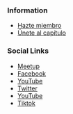 <!--### Chapter Information
* Chapter Region-->

### Information
* [Hazte miembro](https://www.owasp.org/index.php/Membership)
* [Únete al capítulo](https://groups.google.com/a/owasp.org)

### Social Links
* [Meetup](https://www.meetup.com/owasp-mexico-city-chapter/)
* [Facebook](https://www.facebook.com/profile.php?id=100085296677988)
* [YouTube](https://youtube.com/channel/UCOQRgcOQ-AOQh1F-2-BrAAA)
* [Twitter](https://twitter.com/owasp_cdmx?t=Y2EhrThcvl_Cb3sGMs2zjQ&s=09)
* [YouTube](https://youtube.com/channel/UCOQRgcOQ-AOQh1F-2-BrAAA)
* [Tiktok](https://www.tiktok.com/@owasp_cdmx?_t=8VSdcgCqrgc&_r=1)
